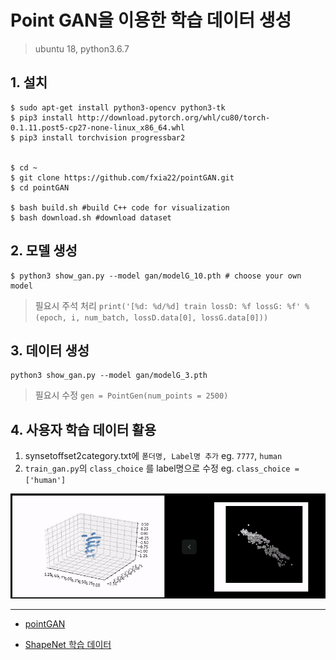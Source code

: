 # Point GAN을 이용한 학습 데이터 생성 

> ubuntu 18, python3.6.7

## 1. 설치 

```
$ sudo apt-get install python3-opencv python3-tk
$ pip3 install http://download.pytorch.org/whl/cu80/torch-0.1.11.post5-cp27-none-linux_x86_64.whl 
$ pip3 install torchvision progressbar2


$ cd ~
$ git clone https://github.com/fxia22/pointGAN.git
$ cd pointGAN

$ bash build.sh #build C++ code for visualization
$ bash download.sh #download dataset
```



## 2. 모델 생성 

```
$ python3 show_gan.py --model gan/modelG_10.pth # choose your own model
```

>필요시 주석 처리 `print('[%d: %d/%d] train lossD: %f lossG: %f' %(epoch, i, num_batch, lossD.data[0], lossG.data[0]))
`


## 3. 데이터 생성 

```
python3 show_gan.py --model gan/modelG_3.pth
```

> 필요시 수정 `gen = PointGen(num_points = 2500)`



## 4. 사용자 학습 데이터 활용 


1. synsetoffset2category.txt에 `폳더명, Label명 추가` eg. `7777`, `human`
2. `train_gan.py`의 `class_choice` 를 label명으로 수정 eg. `class_choice = ['human']`



![](Part03-Chapter01-PointGAN.gif)





--- 

- [pointGAN](https://github.com/fxia22/pointGAN)

- [ShapeNet 학습 데이터](https://github.com/hunjung-lim/awesome-vehicle-datasets/blob/master/Object/shpaenet/README.md)

